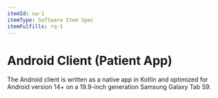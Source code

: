 ```yaml
---
itemId: sw-1
itemType: Software Item Spec
itemFulfills: rq-1
---
```


# Android Client (Patient App)

The Android client is written as a native app in Kotlin and optimized for Android version 14+ on a 19.9-inch generation Samsung Galaxy Tab S9.

